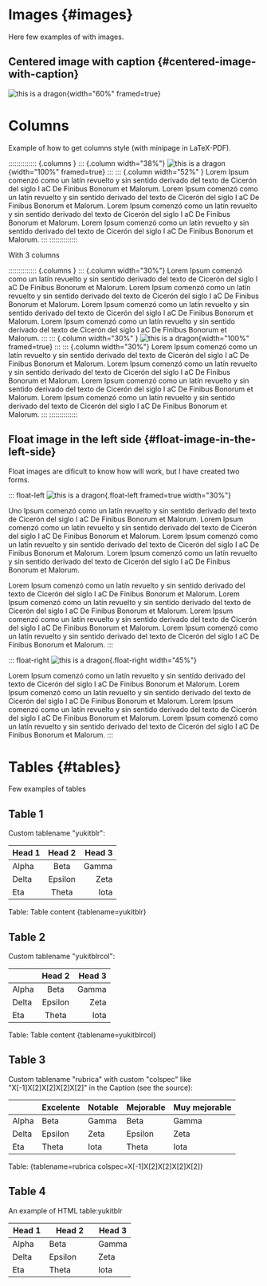 
# Images {#images}

Here few examples of with images.

## Centered image with caption {#centered-image-with-caption}

![this is a [dragon](https://es.wikipedia.org/wiki/Dragón)](img/cover.png){width="60%" framed=true}

# Columns

Example of how to get columns style (with minipage in LaTeX-PDF).

:::::::::::::: {.columns }
::: {.column width="38%"}
![this is a dragon](img/cover.png){width="100%" framed=true}
:::
::: {.column width="52%" }
Lorem Ipsum comenzó como un latín revuelto y sin sentido derivado del texto de Cicerón del siglo I aC De Finibus Bonorum et Malorum. Lorem Ipsum comenzó como un latín revuelto y sin sentido derivado del texto de Cicerón del siglo I aC De Finibus Bonorum et Malorum. Lorem Ipsum comenzó como un latín revuelto y sin sentido derivado del texto de Cicerón del siglo I aC De Finibus Bonorum et Malorum. Lorem Ipsum comenzó como un latín revuelto y sin sentido derivado del texto de Cicerón del siglo I aC De Finibus Bonorum et Malorum.
:::
::::::::::::::

With 3 columns

:::::::::::::: {.columns }
::: {.column width="30%"}
Lorem Ipsum comenzó como un latín revuelto y sin sentido derivado del texto de Cicerón del siglo I aC De Finibus Bonorum et Malorum. Lorem Ipsum comenzó como un latín revuelto y sin sentido derivado del texto de Cicerón del siglo I aC De Finibus Bonorum et Malorum. Lorem Ipsum comenzó como un latín revuelto y sin sentido derivado del texto de Cicerón del siglo I aC De Finibus Bonorum et Malorum. Lorem Ipsum comenzó como un latín revuelto y sin sentido derivado del texto de Cicerón del siglo I aC De Finibus Bonorum et Malorum.
:::
::: {.column width="30%" }
![this is a dragon](img/cover.png){width="100%" framed=true}
:::
::: {.column width="30%"}
Lorem Ipsum comenzó como un latín revuelto y sin sentido derivado del texto de Cicerón del siglo I aC De Finibus Bonorum et Malorum. Lorem Ipsum comenzó como un latín revuelto y sin sentido derivado del texto de Cicerón del siglo I aC De Finibus Bonorum et Malorum. Lorem Ipsum comenzó como un latín revuelto y sin sentido derivado del texto de Cicerón del siglo I aC De Finibus Bonorum et Malorum. Lorem Ipsum comenzó como un latín revuelto y sin sentido derivado del texto de Cicerón del siglo I aC De Finibus Bonorum et Malorum.
:::
::::::::::::::



## Float image in the left side {#float-image-in-the-left-side}

Float images are dificult to know how will work, but I have created two forms.

::: float-left
![this is a dragon](img/cover.png){.float-left framed=true width="30%"}

Uno Ipsum comenzó como un latín revuelto y sin sentido derivado del texto de Cicerón del siglo I aC De Finibus Bonorum et Malorum. Lorem Ipsum comenzó como un latín revuelto y sin sentido derivado del texto de Cicerón del siglo I aC De Finibus Bonorum et Malorum. Lorem Ipsum comenzó como un latín revuelto y sin sentido derivado del texto de Cicerón del siglo I aC De Finibus Bonorum et Malorum. Lorem Ipsum comenzó como un latín revuelto y sin sentido derivado del texto de Cicerón del siglo I aC De Finibus Bonorum et Malorum.

Lorem Ipsum comenzó como un latín revuelto y sin sentido derivado del texto de Cicerón del siglo I aC De Finibus Bonorum et Malorum. Lorem Ipsum comenzó como un latín revuelto y sin sentido derivado del texto de Cicerón del siglo I aC De Finibus Bonorum et Malorum. Lorem Ipsum comenzó como un latín revuelto y sin sentido derivado del texto de Cicerón del siglo I aC De Finibus Bonorum et Malorum. Lorem Ipsum comenzó como un latín revuelto y sin sentido derivado del texto de Cicerón del siglo I aC De Finibus Bonorum et Malorum.
:::

::: float-right
![this is a dragon](img/cover.png){.float-right width="45%"}

Lorem Ipsum comenzó como un latín revuelto y sin sentido derivado del texto de Cicerón del siglo I aC De Finibus Bonorum et Malorum. Lorem Ipsum comenzó como un latín revuelto y sin sentido derivado del texto de Cicerón del siglo I aC De Finibus Bonorum et Malorum. Lorem Ipsum comenzó como un latín revuelto y sin sentido derivado del texto de Cicerón del siglo I aC De Finibus Bonorum et Malorum. Lorem Ipsum comenzó como un latín revuelto y sin sentido derivado del texto de Cicerón del siglo I aC De Finibus Bonorum et Malorum.
:::

# Tables {#tables}

Few examples of tables

## Table 1

Custom tablename "yukitblr":

| Head 1 | Head 2  | Head 3 |
|:-------|:-------:|-------:|
| Alpha  | Beta    | Gamma  |
| Delta  | Epsilon | Zeta   |
| Eta    | Theta   | Iota |

Table: Table content {tablename=yukitblr}

## Table 2
Custom tablename "yukitblrcol":


|        | Head 2  | Head 3 |
|:-------|:-------:|-------:|
| Alpha  | Beta    | Gamma  |
| Delta  | Epsilon | Zeta   |
| Eta    | Theta   | Iota |

Table: Table content {tablename=yukitblrcol}

## Table 3
Custom tablename "rubrica" with custom "colspec" like "X[-1]X[2]X[2]X[2]X[2]" in the Caption (see the source):

| |Excelente | Notable | Mejorable| Muy mejorable  |
|--------|---------|---------|---------|---------|
| Alpha  | Beta    | Gamma   | Beta    | Gamma   |
| Delta  | Epsilon | Zeta    | Epsilon | Zeta    |
| Eta    | Theta   | Iota    | Theta   | Iota    |

Table: {tablename=rubrica colspec=X[-1]X[2]X[2]X[2]X[2]}

## Table 4

An example of HTML table:yukitblr

<table class="table table-striped table-hover table-bordered" tablename="yukitblr">
<colgroup>
<col>
<col style="width: 40%">
<col style="width: 30%">
</colgroup>
<thead>
<tr class="header">
<th style="text-align: center;">Head 1</th>
<th style="text-align: center;">Head 2</th>
<th style="text-align: center;">Head 3</th>
</tr>
</thead>
<tbody class="table-group-divider">
<tr class="odd">
    <td>Alpha</td>
    <td>Beta</td>
    <td>Gamma</td>
</tr>
<tr>
    <td>Delta</td>
    <td>Epsilon</td>
    <td>Zeta</td>
</tr>
<tr>
    <td>Eta</td>
    <td>Theta</td>
    <td>Iota</td>
</tr>
</tbody>
</table>

